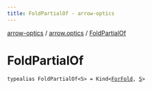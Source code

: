 ```yaml
---
title: FoldPartialOf - arrow-optics
---
```


[arrow-optics](../index.html) / [arrow.optics](index.html) / [FoldPartialOf](./-fold-partial-of.html)

# FoldPartialOf

`typealias FoldPartialOf<S> = Kind<`[`ForFold`](-for-fold.html)`, `[`S`](-fold-partial-of.html#S)`>`
